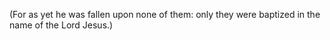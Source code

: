 (For as yet he was fallen upon none of them: only they were baptized in the name of the Lord Jesus.)

